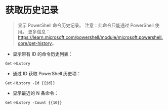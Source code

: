 # 获取历史记录

> 显示 PowerShell 命令历史记录。
> 注意：此命令只能通过 PowerShell 使用。
> 更多信息：<https://learn.microsoft.com/powershell/module/microsoft.powershell.core/get-history>。

- 显示带有 ID 的命令历史列表：

`Get-History`

- 通过 ID 获取 PowerShell 历史项：

`Get-History -Id {{id}}`

- 显示最近的 N 条命令：

`Get-History -Count {{10}}`